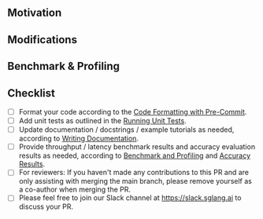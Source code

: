 <!-- Thank you for your contribution! We appreciate it. The following guidelines will help improve your pull request and facilitate feedback. If anything is unclear, don't hesitate to submit your pull request and ask the maintainers for assistance. -->

## Motivation

<!-- Explain the purpose of this PR and the goals it aims to achieve. -->

## Modifications

<!-- Describe the changes made in this PR. -->

<!-- If this PR affects model-side code (e.g., kernels, model architecture), please provide accuracy test results. Ref: https://docs.sglang.ai/references/accuracy_evaluation.html -->

## Benchmark & Profiling

<!-- Provide performance benchmark and profiling results for this PR. Ref: https://docs.sglang.ai/references/benchmark_and_profiling.html -->

## Checklist

- [ ] Format your code according to the [Code Formatting with Pre-Commit](https://docs.sglang.ai/references/contribution_guide.html#code-formatting-with-pre-commit).
- [ ] Add unit tests as outlined in the [Running Unit Tests](https://docs.sglang.ai/references/contribution_guide.html#running-unit-tests-adding-to-ci).
- [ ] Update documentation / docstrings / example tutorials as needed, according to [Writing Documentation](https://docs.sglang.ai/references/contribution_guide.html#writing-documentation-running-docs-ci).
- [ ] Provide throughput / latency benchmark results and accuracy evaluation results as needed, according to [Benchmark and Profiling](https://docs.sglang.ai/references/benchmark_and_profiling.html) and [Accuracy Results](https://docs.sglang.ai/references/accuracy_evaluation.html).
- [ ] For reviewers: If you haven't made any contributions to this PR and are only assisting with merging the main branch, please remove yourself as a co-author when merging the PR.
- [ ] Please feel free to join our Slack channel at https://slack.sglang.ai to discuss your PR.
